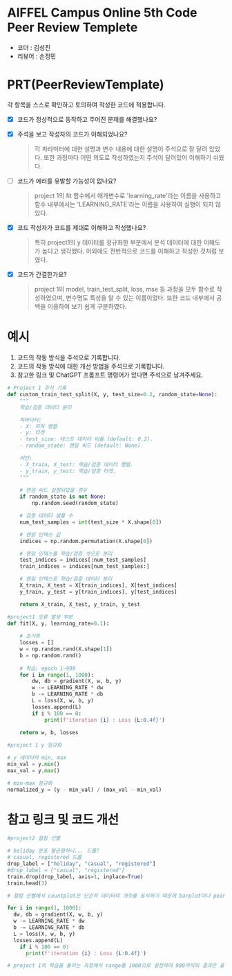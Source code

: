 # AIFFEL Campus Online 5th Code Peer Review Templete
- 코더 : 김성진
- 리뷰어 : 손정민


# PRT(PeerReviewTemplate) 
각 항목을 스스로 확인하고 토의하여 작성한 코드에 적용합니다.

- [X] 코드가 정상적으로 동작하고 주어진 문제를 해결했나요?
  
- [X] 주석을 보고 작성자의 코드가 이해되었나요?
  > 각 파라미터에 대한 설명과 변수 내용에 대한 설명이 주석으로 잘 달려 있었다. 또한 과정마다 어떤 의도로 작성하였는지 주석이 달려있어 이해하기 쉬웠다.
- [ ] 코드가 에러를 유발할 가능성이 없나요?
  > project 1의 fit 함수에서 매개변수로 'learning_rate'라는 이름을 사용하고 함수 내부에서는 'LEARNING_RATE'라는 이름을 사용하여 실행이 되지 않았다.
- [X] 코드 작성자가 코드를 제대로 이해하고 작성했나요?
  > 특히 project1의 y 데이터를 정규화한 부분에서 분석 데이터에 대한 이해도가 높다고 생각했다. 이외에도 전반적으로 코드를 이해하고 작성한 것처럼 보였다.
- [X] 코드가 간결한가요?
  > project 1의 model, train_test_split, loss, mse 등 과정을 모두 함수로 작성하였으며, 변수명도 특성을 알 수 있는 이름이었다. 또한 코드 내부에서 공백을 이용하여 보기 쉽게 구분하였다.

# 예시
1. 코드의 작동 방식을 주석으로 기록합니다.
2. 코드의 작동 방식에 대한 개선 방법을 주석으로 기록합니다.
3. 참고한 링크 및 ChatGPT 프롬프트 명령어가 있다면 주석으로 남겨주세요.
```python
# Project 1 주석 기록
def custom_train_test_split(X, y, test_size=0.2, random_state=None):
    """
    학습/검증 데이터 분리

    파라미터:
    - X: 피쳐 행렬
    - y: 타겟 
    - test_size: 테스트 데이터 비율 (default: 0.2).
    - random_state: 랜덤 씨드 (default: None).

    리턴:
    - X_train, X_test: 학습/검증 데이터 행렬.
    - y_train, y_test: 학습/검증 타겟.
    """
    
    # 랜덤 씨드 설정되었을 경우
    if random_state is not None:
        np.random.seed(random_state)

    # 검증 데이터 샘플 수
    num_test_samples = int(test_size * X.shape[0])

    # 랜덤 인덱스 값
    indices = np.random.permutation(X.shape[0])

    # 랜덤 인덱스를 학습/검증 셋으로 분리
    test_indices = indices[:num_test_samples]
    train_indices = indices[num_test_samples:]

    # 랜덤 인덱스로 학습/검증 데이터 분리
    X_train, X_test = X[train_indices], X[test_indices]
    y_train, y_test = y[train_indices], y[test_indices]

    return X_train, X_test, y_train, y_test
```
```python
#project1 오류 발생 부분
def fit(X, y, learning_rate=0.1):
    
    # 초기화
    losses = []
    w = np.random.rand(X.shape[1])
    b = np.random.rand()
    
    # 학습: epoch 1~999
    for i in range(1, 1000):
        dw, db = gradient(X, w, b, y)
        w -= LEARNING_RATE * dw
        b -= LEARNING_RATE * db
        L = loss(X, w, b, y)
        losses.append(L)
        if i % 100 == 0:
            print(f'iteration {i} : Loss {L:0.4f}')
        
    return w, b, losses
```
```python
#project 1 y 정규화

# y 데이터의 min, max
min_val = y.min()
max_val = y.max()

# min-max 정규화
normalized_y = (y - min_val) / (max_val - min_val)
```

# 참고 링크 및 코드 개선
```python
#project2 컬럼 선별

# holiday 분포 불균형하니... 드롭?
# casual, registered 드롭
drop_label = ["holiday", "casual", "registered"]
#drop_label = ["casual", "registered"]
train.drop(drop_label, axis=1, inplace=True)
train.head(3)

# 컬럼 선별에서 countplot은 단순히 데이터의 개수를 표시하기 때문에 barplot이나 pointplot을 이용해서 count 결정에 유의미한 영향을 주는지 판단하는 과정이 있었어도 좋았을 것 같습니다. 또 corr()를 통해 상관관계 분석을 해봤을 때 month와 season, temp와 atemp의 상관관계가 1에 근접하게 나왔기 때문에 둘 중 하나를 선택하는 것이 좋았을 것 같습니다.
```
```python
for i in range(1, 1000):
  dw, db = gradient(X, w, b, y)
  w -= LEARNING_RATE * dw
  b -= LEARNING_RATE * db
  L = loss(X, w, b, y)
  losses.append(L)
    if i % 100 == 0:
      print(f'iteration {i} : Loss {L:0.4f}')

# project 1의 학습을 돌리는 과정에서 range를 1000으로 설정하여 900까지의 결과만 표시되었습니다. 아래쪽에서 100번마다 표시하게 되어있기 때문에 1001로 수정한다면 1000번의 값까지 print될 수 있을 것 같습니다.
```
